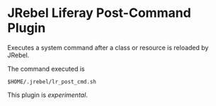 JRebel Liferay Post-Command Plugin
=========

Executes a system command after a class or resource is reloaded by JRebel.

The command executed is

```
$HOME/.jrebel/lr_post_cmd.sh
```

This plugin is *experimental*.

